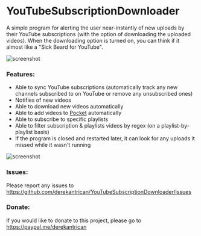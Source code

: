 # YouTubeSubscriptionDownloader
A simple program for alerting the user near-instantly of new uploads by their YouTube subscriptions (with the option of downloading the uploaded videos). When the downloading option is turned on, you can think if it almost like a "Sick Beard for YouTube".

![screenshot](https://i.imgur.com/kJeKjLY.png)

### Features:

- Able to sync YouTube subscriptions (automatically track any new channels subscribed to on YouTube or remove any unsubscribed ones)
- Notifies of new videos
- Able to download new videos automatically
- Able to add videos to [Pocket](https://getpocket.com) automatically
- Able to subscribe to specific playlists
- Able to filter subscription & playlists videos by regex (on a playlist-by-playlist basis)
- If the program is closed and restarted later, it can look for any uploads it missed while it wasn't running

![screenshot](https://i.imgur.com/zpKE7Hf.png)

### Issues:

Please report any issues to https://github.com/derekantrican/YouTubeSubscriptionDownloader/issues

### Donate:

If you would like to donate to this project, please go to https://paypal.me/derekantrican
